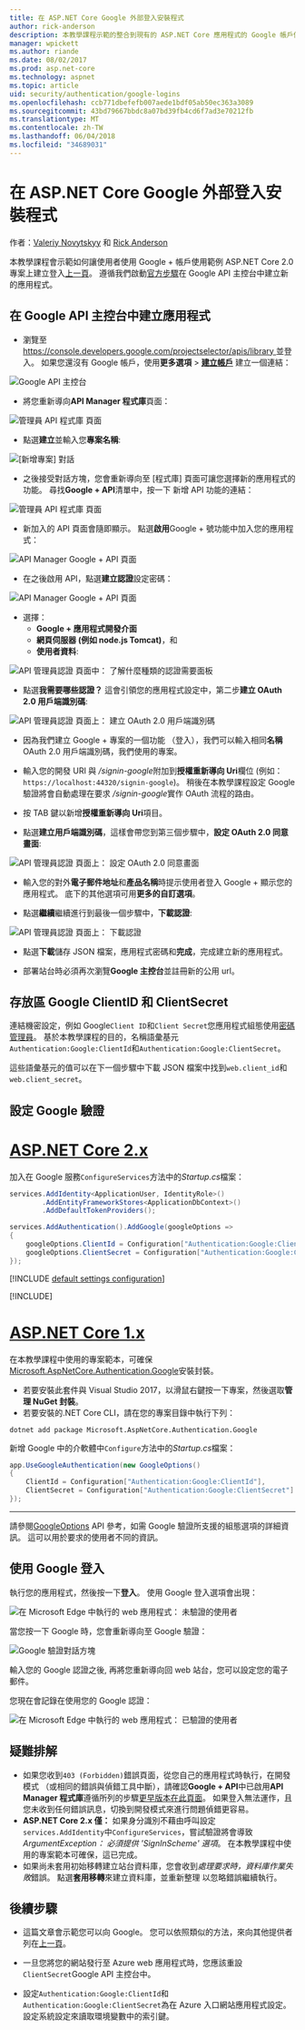 ```yaml
---
title: 在 ASP.NET Core Google 外部登入安裝程式
author: rick-anderson
description: 本教學課程示範的整合到現有的 ASP.NET Core 應用程式的 Google 帳戶使用者驗證。
manager: wpickett
ms.author: riande
ms.date: 08/02/2017
ms.prod: asp.net-core
ms.technology: aspnet
ms.topic: article
uid: security/authentication/google-logins
ms.openlocfilehash: ccb771dbefefb007aede1bdf05ab50ec363a3089
ms.sourcegitcommit: 43bd79667bbdc8a07bd39fb4cd6f7ad3e70212fb
ms.translationtype: MT
ms.contentlocale: zh-TW
ms.lasthandoff: 06/04/2018
ms.locfileid: "34689031"
---
```

# <a name="google-external-login-setup-in-aspnet-core"></a>在 ASP.NET Core Google 外部登入安裝程式

作者：[Valeriy Novytskyy](https://github.com/01binary) 和 [Rick Anderson](https://twitter.com/RickAndMSFT)

本教學課程會示範如何讓使用者使用 Google + 帳戶使用範例 ASP.NET Core 2.0 專案上建立登入[上一頁](xref:security/authentication/social/index)。 遵循我們啟動[官方步驟](https://developers.google.com/identity/sign-in/web/devconsole-project)在 Google API 主控台中建立新的應用程式。

## <a name="create-the-app-in-google-api-console"></a>在 Google API 主控台中建立應用程式

* 瀏覽至[ https://console.developers.google.com/projectselector/apis/library ](https://console.developers.google.com/projectselector/apis/library)並登入。 如果您還沒有 Google 帳戶，使用**更多選項** > **[建立帳戶](https://accounts.google.com/SignUpWithoutGmail?service=cloudconsole&continue=https%3A%2F%2Fconsole.developers.google.com%2Fprojectselector%2Fapis%2Flibrary&ltmpl=api)** 建立一個連結：

![Google API 主控台](index/_static/GoogleConsoleLogin.png)

* 將您重新導向**API Manager 程式庫**頁面：

![管理員 API 程式庫 頁面](index/_static/GoogleConsoleSwitchboard.png)

* 點選**建立**並輸入您**專案名稱**:

![[新增專案] 對話](index/_static/GoogleConsoleNewProj.png)

* 之後接受對話方塊，您會重新導向至 [程式庫] 頁面可讓您選擇新的應用程式的功能。 尋找**Google + API**清單中，按一下 新增 API 功能的連結：

![管理員 API 程式庫 頁面](index/_static/GoogleConsoleChooseApi.png)

* 新加入的 API 頁面會隨即顯示。 點選**啟用**Google + 號功能中加入您的應用程式：

![API Manager Google + API 頁面](index/_static/GoogleConsoleEnableApi.png)

* 在之後啟用 API，點選**建立認證**設定密碼：

![API Manager Google + API 頁面](index/_static/GoogleConsoleGoCredentials.png)

* 選擇：
   * **Google + 應用程式開發介面**
   * **網頁伺服器 (例如 node.js Tomcat)**，和
   * **使用者資料**:

![API 管理員認證 頁面中： 了解什麼種類的認證需要面板](index/_static/GoogleConsoleChooseCred.png)

* 點選**我需要哪些認證？** 這會引領您的應用程式設定中，第二步**建立 OAuth 2.0 用戶端識別碼**:

![API 管理員認證 頁面上： 建立 OAuth 2.0 用戶端識別碼](index/_static/GoogleConsoleCreateClient.png)

* 因為我們建立 Google + 專案的一個功能 （登入），我們可以輸入相同**名稱**OAuth 2.0 用戶端識別碼，我們使用的專案。

* 輸入您的開發 URI 與 */signin-google*附加到**授權重新導向 Uri**欄位 (例如： `https://localhost:44320/signin-google`)。 稍後在本教學課程設定 Google 驗證將會自動處理在要求 */signin-google*實作 OAuth 流程的路由。

* 按 TAB 鍵以新增**授權重新導向 Uri**項目。

* 點選**建立用戶端識別碼**，這樣會帶您到第三個步驟中，**設定 OAuth 2.0 同意畫面**:

![API 管理員認證 頁面上： 設定 OAuth 2.0 同意畫面](index/_static/GoogleConsoleAddCred.png)

* 輸入您的對外**電子郵件地址**和**產品名稱**時提示使用者登入 Google + 顯示您的應用程式。 底下的其他選項可用**更多的自訂選項**。

* 點選**繼續**繼續進行到最後一個步驟中，**下載認證**:

![API 管理員認證 頁面上： 下載認證](index/_static/GoogleConsoleFinish.png)

* 點選**下載**儲存 JSON 檔案，應用程式密碼和**完成**，完成建立新的應用程式。

* 部署站台時必須再次瀏覽**Google 主控台**並註冊新的公用 url。

## <a name="store-google-clientid-and-clientsecret"></a>存放區 Google ClientID 和 ClientSecret

連結機密設定，例如 Google`Client ID`和`Client Secret`您應用程式組態使用[密碼管理員](xref:security/app-secrets)。 基於本教學課程的目的，名稱語彙基元`Authentication:Google:ClientId`和`Authentication:Google:ClientSecret`。

這些語彙基元的值可以在下一個步驟中下載 JSON 檔案中找到`web.client_id`和`web.client_secret`。

## <a name="configure-google-authentication"></a>設定 Google 驗證

# <a name="aspnet-core-2xtabaspnetcore2x"></a>[ASP.NET Core 2.x](#tab/aspnetcore2x/)

加入在 Google 服務`ConfigureServices`方法中的*Startup.cs*檔案：

```csharp
services.AddIdentity<ApplicationUser, IdentityRole>()
        .AddEntityFrameworkStores<ApplicationDbContext>()
        .AddDefaultTokenProviders();

services.AddAuthentication().AddGoogle(googleOptions =>
{
    googleOptions.ClientId = Configuration["Authentication:Google:ClientId"];
    googleOptions.ClientSecret = Configuration["Authentication:Google:ClientSecret"];
});
```

[!INCLUDE [default settings configuration](includes/default-settings.md)]

[!INCLUDE[](~/includes/chain-auth-providers.md)]

# <a name="aspnet-core-1xtabaspnetcore1x"></a>[ASP.NET Core 1.x](#tab/aspnetcore1x/)

在本教學課程中使用的專案範本，可確保[Microsoft.AspNetCore.Authentication.Google](https://www.nuget.org/packages/Microsoft.AspNetCore.Authentication.Google)安裝封裝。

* 若要安裝此套件與 Visual Studio 2017，以滑鼠右鍵按一下專案，然後選取**管理 NuGet 封裝**。
* 若要安裝的.NET Core CLI，請在您的專案目錄中執行下列：

`dotnet add package Microsoft.AspNetCore.Authentication.Google`

新增 Google 中的介軟體中`Configure`方法中的*Startup.cs*檔案：

```csharp
app.UseGoogleAuthentication(new GoogleOptions()
{
    ClientId = Configuration["Authentication:Google:ClientId"],
    ClientSecret = Configuration["Authentication:Google:ClientSecret"]
});
```

---

請參閱[GoogleOptions](/dotnet/api/microsoft.aspnetcore.builder.googleoptions) API 參考，如需 Google 驗證所支援的組態選項的詳細資訊。 這可以用於要求的使用者不同的資訊。

## <a name="sign-in-with-google"></a>使用 Google 登入

執行您的應用程式，然後按一下**登入**。 使用 Google 登入選項會出現：

![在 Microsoft Edge 中執行的 web 應用程式： 未驗證的使用者](index/_static/DoneGoogle.png)

當您按一下 Google 時，您會重新導向至 Google 驗證：

![Google 驗證對話方塊](index/_static/GoogleLogin.png)

輸入您的 Google 認證之後, 再將您重新導向回 web 站台，您可以設定您的電子郵件。

您現在會記錄在使用您的 Google 認證：

![在 Microsoft Edge 中執行的 web 應用程式： 已驗證的使用者](index/_static/Done.png)

## <a name="troubleshooting"></a>疑難排解

* 如果您收到`403 (Forbidden)`錯誤頁面，從您自己的應用程式時執行，在開發模式 （或相同的錯誤與偵錯工具中斷），請確認**Google + API**中已啟用**API Manager 程式庫**遵循所列的步驟[更早版本在此頁面](#create-the-app-in-google-api-console)。 如果登入無法運作，且您未收到任何錯誤訊息，切換到開發模式來進行問題偵錯更容易。
* **ASP.NET Core 2.x 僅：** 如果身分識別不藉由呼叫設定`services.AddIdentity`中`ConfigureServices`，嘗試驗證將會導致*ArgumentException： 必須提供 'SignInScheme' 選項*。 在本教學課程中使用的專案範本可確保，這已完成。
* 如果尚未套用初始移轉建立站台資料庫，您會收到*處理要求時，資料庫作業失敗*錯誤。 點選**套用移轉**來建立資料庫，並重新整理 以忽略錯誤繼續執行。

## <a name="next-steps"></a>後續步驟

* 這篇文章會示範您可以向 Google。 您可以依照類似的方法，來向其他提供者列在[上一頁](xref:security/authentication/social/index)。

* 一旦您將您的網站發行至 Azure web 應用程式時，您應該重設`ClientSecret`Google API 主控台中。

* 設定`Authentication:Google:ClientId`和`Authentication:Google:ClientSecret`為在 Azure 入口網站應用程式設定。 設定系統設定來讀取環境變數中的索引鍵。
